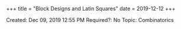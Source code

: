 +++
title = "Block Designs and Latin Squares"
date = 2019-12-12
+++


Created: Dec 09, 2019 12:55 PM
Required?: No
Topic: Combinatorics
